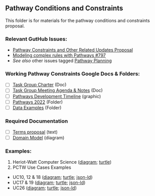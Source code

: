 ## Pathway Conditions and Constraints

This folder is for materials for the pathway conditions and constraints proposal.

### Relevant GutHub Issues:
- [Pathway Constraints and Other Related Updates Proposal](https://github.com/CredentialEngine/Schema-Development/issues/807)
- [Modeling complex rules with Pathways #797](https://github.com/CredentialEngine/Schema-Development/issues/797)
- *See also* other issues tagged [Pathway Planning](https://github.com/CredentialEngine/Schema-Development/labels/Pathway%20Planning)

### Working Pathway Constraints Google Docs & Folders:
- [ ] [Task Group Charter](https://docs.google.com/document/d/1xVOtn3kDq6hgQJVoQIqxXg9HRNe1Fa9qet_Pw-ZF8Dg/edit?usp=sharing) (Doc)
- [ ] [Task Group Meeting Agenda & Notes](https://docs.google.com/document/d/151fewrObFNi3VJMgiS7tOGzaR7SnkozKoMCr_MSftSs/edit?usp=sharing) (Doc)
- [ ] [Pathways Development Timeline](https://drive.google.com/file/d/1sVjJHGZJEBR5P22hLoxdArHE6zHV3r-z/view?usp=sharing) (graphic)
- [ ] [Pathways 2022](https://drive.google.com/drive/folders/1ypX65aBa7KrXdd9Ft0s-PMV3Qi0_Pnjb?usp=sharing) (Folder)
- [ ] [Data Examples](https://docs.google.com/document/d/1d4oILh3RJR5u18HkB_wZ3XaNJbh2CjTn1hun4uKyK_U/edit?usp=sharing) (Folder)

### Required Documentation
- [ ] [Terms proposal](https://github.com/CredentialEngine/Schema-Development/blob/master/PathwaysConditionsAndConstraints/proposal.txt) (text)
- [ ] [Domain Model](https://drive.google.com/file/d/1grjaTLRDijtzBdpsCfy6TsI6Bwg7OnGz/view?usp=sharing) (diagram)

### Examples:
 1. Heriot-Watt Computer Science ([diagram](); [turtle](https://github.com/CredentialEngine/Schema-Development/blob/master/Pathway-Examples/HeriotWatt/pathway))
 2. PCTW Use Cases Examples
 * UC10, 12 & 18 ([diagram](https://drive.google.com/file/d/1fiqc2q0PYsS5viAkagG7lpTC4Zumg3p2/view?usp=sharing); [turtle](); [json-ld]())
 * UC17 & 19 ([diagram](https://drive.google.com/file/d/1FrO1mgENJnGNzNnPg6EMTx-2Pt4A5RAf/view?usp=sharing); [turtle](); [json-ld]())
 * UC26 ([diagram](https://drive.google.com/file/d/1hvYPk-lQk-3h1K59Vk0AUTtxcR-Ha-Y5/view?usp=sharing); [turtle](); [json-ld]())

